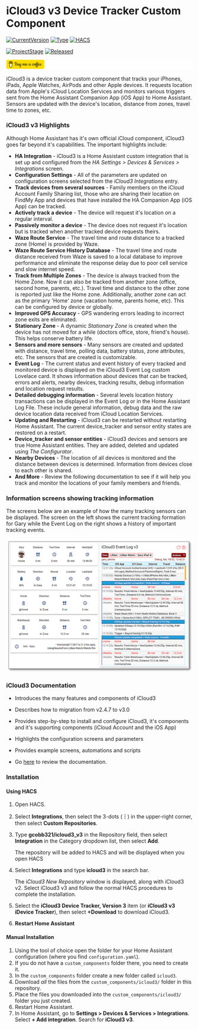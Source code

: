 # iCloud3 v3 Device Tracker Custom Component

[![CurrentVersion](https://img.shields.io/badge/Current_Version-v3.0.0-blue.svg)](https://github.com/gcobb321/icloud3_v3)  [![Type](https://img.shields.io/badge/Type-Custom_Component-orange.svg)](https://github.com/gcobb321/icloud3_v3)  [![HACS](https://img.shields.io/badge/HACS-Custom_Repository-orange.svg)](https://github.com/gcobb321/icloud3_v3)

[![ProjectStage](https://img.shields.io/badge/Project_Stage-Release_Candidate_1-forestgreen.svg)](https://github/gcobb321/icloud3_v3)  [![Released](https://img.shields.io/badge/Released-July,_2023-forestgreen.svg)](https://github.com/gcobb321/icloud3_v3)



<a href="https://www.buymeacoffee.com/gcobb321" target="_blank"><img src="../images/buymeacoffee.png"/></a>




iCloud3 is a device tracker custom component that tracks your iPhones, iPads, Apple Watches, AirPods and other Apple devices. It requests location data from Apple's iCloud  Location Services and monitors various triggers sent from the Home Assistant Companion App (iOS App) to Home Assistant. Sensors are updated with the device's location, distance from zones, travel time to zones, etc. 

### iCloud3 v3 Highlights

Although Home Assistant has it's own official iCloud component, iCloud3 goes far beyond it's capabilities. The important highlights include:

- **HA Integration** - iCloud3 is a Home Assistant custom integration that is set up and configured from the *HA Settings > Devices & Services > Integrations* screen.
- **Configuration Settings** - All of the parameters are updated on configuration screens selected from the *iCloud3 Integrations* entry.
- **Track devices from several sources** - Family members on the iCloud Account Family Sharing list, those who are sharing their location on FindMy App and devices that have installed the HA Companion App (iOS App) can be tracked.
- **Actively track a device** - The device will request it's location on a regular interval.
- **Passively monitor a device** - The device does not request it's location but is tracked when another tracked device requests theirs.
- **Waze Route Service** - The travel time and route distance to a tracked zone (Home) is provided by Waze.
- **Waze Route Service History Database** - The travel time and route distance received from Waze is saved to a local database to improve performance and eliminate the response delay due to poor cell service and slow internet speed. 
- **Track from Multiple Zones** - The device is always tracked from the Home Zone. Now it can also be tracked from another zone (office, second home, parents, etc.). Travel time and distance to the other zone is reported just like the Home zone. Additionally, another zone can act as the primary 'Home' zone (vacation home, parents home, etc). This can be configured by device or globally. 
- **Improved GPS Accuracy** - GPS wandering errors leading to incorrect zone exits are eliminated.
- **Stationary Zone** - A dynamic *Stationary Zone* is created when the device has not moved for a while (doctors office, store, friend's house). This helps conserve battery life.
- **Sensors and more sensors** - Many sensors are created and updated with distance, travel time, polling data, battery status, zone attributes, etc. The sensors that are created is customizable.
- **Event Log** - The current status and event history of every tracked and monitored device is displayed on the iCloud3 Event Log custom Lovelace card. It shows information about devices that can be tracked, errors and alerts, nearby devices, tracking results, debug information and location request results.
- **Detailed debugging information** - Several levels location history transactions can be displayed in the Event Log or in the Home Assistant Log File. These include general information, debug data and the raw device location data received from iCloud Location Services.
- **Updating and Restarting** - iCloud3 can be restarted without restarting Home Assistant. The current device_tracker and sensor entity states are restored on a restart.
- **Device_tracker and sensor entities** - iCloud3 devices and sensors are true Home Assistant entities. They are added, deleted and updated using *The Configurator*.
- **Nearby Devices** - The location of all devices is monitored and the distance between devices is determined. Information from devices close to each other is shared.
- **And More** - Review the following documentation to see if it will help you track and monitor the locations of your family members and friends.

### Information screens showing tracking information

The screens below are an example of how the many tracking sensors can be displayed. The screen on the left shows the current tracking formation for Gary while the Event Log on the right shows a history of important tracking events.

![](../images/tracking-gary-home-tfz-evlog.png)



### iCloud3 Documentation

- Introduces the many features and components of iCloud3

- Describes how to migration from v2.4.7 to v3.0

- Provides step-by-step to install and configure iCloud3, it's components and it's supporting components (iCloud Account and the iOS App)

- Highlights the configuration screens and parameters

- Provides example screens, automations and scripts

- Go [here](https://gcobb321.github.io/icloud3_v3/#/) to review the documentation.

  

### Installation

#### Using HACS

1. Open HACS.
2. Select **Integrations**, then select the 3-dots (**︙**) in the upper-right corner, then select **Custom Repositories**.

3. Type **gcobb321/icloud3_v3** in the Repository field, then select **Integration** in the Category dropdown list, then select **Add**.

   The repository will be added to HACS and will be displayed when you open HACS

4. Select **Integrations** and type **icloud3** in the search bar.

   The i*Cloud3 New Repository* window is displayed, along with iCloud3 v2. Select iCloud3 v3 and follow the normal HACS procedures to complete the installation.

5. Select the **iCloud3 Device Tracker, Version 3** item (or **iCloud3 v3 iDevice Tracker**), then select **+Download** to download iCloud3.

6. **Restart Home Assistant**



#### Manual Installation

1. Using the tool of choice open the folder for your Home Assistant configuration (where you find `configuration.yaml`).
2. If you do not have a `custom_components` folder there, you need to create it.
3. In the `custom_components` folder create a new folder called `icloud3`.
4. Download _all_ the files from the `custom_components/icloud3/` folder in this repository.
5. Place the files you downloaded into the `custom_components/icloud3/` folder you just created.
6. Restart Home Assistant.
7. In Home Assistant, go to **Settings > Devices & Services > Integrations**. Select  **+ Add integration**. Search for **iCloud3 v3**.



